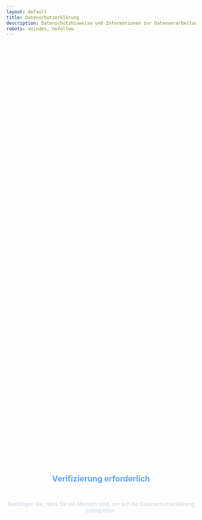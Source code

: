 ```yaml
---
layout: default
title: Datenschutzerklärung
description: Datenschutzhinweise und Informationen zur Datenverarbeitung
robots: noindex, nofollow
---
```


<div id="turnstile-protection" style="display: flex; flex-direction: column; align-items: center; justify-content: center; min-height: 60vh; text-align: center;">
  <h2 style="color: #60a5fa; margin-bottom: 2rem;">Verifizierung erforderlich</h2>
  <p style="color: #cbd5e1; margin-bottom: 2rem;">Bestätigen Sie, dass Sie ein Mensch sind, um auf die Datenschutzerklärung zuzugreifen.</p>
  <div class="cf-turnstile" 
       data-sitekey="0x4AAAAAABhCvPtIE3gog0lZ" 
       data-callback="onDatenschutzTurnstileSuccess" 
       data-error-callback="onDatenschutzTurnstileError"
       data-theme="dark"
       data-size="normal">
  </div>
</div>

<div id="datenschutz-content" style="display: none;">

# Datenschutzerklärung

## Verantwortlicher
Thomas Schuster  
Schachenmeierstraße 16  
80636 Munich  
Deutschland  
E-Mail: th.kingsepp@gmail.com

## Geltungsbereich
Diese Datenschutzerklärung gilt für die private Website kingsepp.github.io und das bereitgestellte AI4MBSE-Plugin.

## Art der Datenverarbeitung

### 1. Hosting durch GitHub Pages
Diese Website wird über GitHub Pages gehostet. GitHub kann folgende Daten verarbeiten:
- **IP-Adresse** des Besuchers
- **Datum und Uhrzeit** des Zugriffs
- **Aufgerufene Seiten** und Dateien
- **Browser-Informationen** (User-Agent)
- **Referrer-URL** (vorherige Website)

**Rechtsgrundlage:** Berechtigtes Interesse (Art. 6 Abs. 1 lit. f DSGVO)  
**Zweck:** Technische Bereitstellung der Website  
**Speicherdauer:** Entsprechend GitHub Privacy Policy  
**Weitere Informationen:** [GitHub Privacy Statement](https://docs.github.com/en/site-policy/privacy-policies/github-privacy-statement)

### 2. Cloudflare Turnstile (Bot-Schutz)
Diese Website nutzt Cloudflare Turnstile zum Schutz vor automatisierten Zugriffen:

**Verarbeitete Daten:**
- **IP-Adresse** des Besuchers
- **Browser-Informationen** (User-Agent, Sprache)
- **Interaktionsdaten** (Mausbewegungen, Tastatureingaben)
- **Challenge-Antworten** und Verifikationstoken

**Rechtsgrundlage:** Berechtigtes Interesse (Art. 6 Abs. 1 lit. f DSGVO)  
**Zweck:** Schutz vor Bots, Spam und missbräuchlicher Nutzung  
**Speicherdauer:** Entsprechend Cloudflare Privacy Policy  
**Datenübertragung:** USA (Angemessenheitsbeschluss)  
**Weitere Informationen:** [Cloudflare Privacy Policy](https://www.cloudflare.com/privacypolicy/)

### 3. Google Analytics (Website-Analyse)
Diese Website nutzt Google Analytics zur Analyse des Nutzerverhaltens:

**Verarbeitete Daten:**
- **IP-Adresse** (anonymisiert)
- **Seitenaufrufe** und Verweildauer
- **Geräteinformationen** (Browser, Betriebssystem)
- **Referrer-URLs** und Suchbegriffe
- **Geografische Herkunft** (anonymisiert auf Stadtebene)

**Rechtsgrundlage:** Berechtigtes Interesse (Art. 6 Abs. 1 lit. f DSGVO)  
**Zweck:** Website-Optimierung und Verbesserung der Nutzererfahrung  
**Speicherdauer:** 26 Monate (Google Analytics Standard)  
**Datenübertragung:** USA (Angemessenheitsbeschluss)  
**Weitere Informationen:** [Google Privacy Policy](https://policies.google.com/privacy) und [Google Analytics Datenschutz](https://support.google.com/analytics/answer/6004245)

**Opt-Out:** Sie können die Erfassung durch Google Analytics verhindern durch:
- Browser-Add-on: [Google Analytics Opt-out Browser Add-on](https://tools.google.com/dlpage/gaoptout)
- Cookie-Einstellungen Ihres Browsers

### 4. Weitere Datenerhebung
Diese Website erhebt darüber hinaus **keine weiteren personenbezogenen Daten** durch:
- ❌ Kontaktformulare (noch nicht aktiv)
- ❌ Newsletter-Anmeldungen
- ❌ Kommentarfunktionen
- ❌ Weitere Analytics-Tools

### 5. AI4MBSE-Plugin und Google Gemini API
Das zum Download angebotene Plugin nutzt die Google Gemini API:

**Datenverarbeitung durch das Plugin:**
- Das Plugin überträgt **Anforderungsdaten** an Google Gemini API
- **Verarbeitung erfolgt lokal** auf dem Computer des Nutzers
- **Keine Speicherung** von Nutzerdaten durch den Websitebetreiber

**Verantwortung des Nutzers:**
- Der Nutzer ist für die API-Key-Erstellung bei Google verantwortlich
- Es gelten die [Google Privacy Policy](https://policies.google.com/privacy) und [Gemini API Terms](https://ai.google.dev/gemini-api/terms)
- **Der Websitebetreiber hat keinen Einfluss** auf die Datenverarbeitung durch Google

## Ihre Rechte (DSGVO)

Sie haben folgende Rechte bezüglich Ihrer personenbezogenen Daten:
- **Auskunft** (Art. 15 DSGVO)
- **Berichtigung** (Art. 16 DSGVO)
- **Löschung** (Art. 17 DSGVO)
- **Einschränkung der Verarbeitung** (Art. 18 DSGVO)
- **Widerspruch** (Art. 21 DSGVO)
- **Datenübertragbarkeit** (Art. 20 DSGVO)

**Beschwerderecht:** Sie können sich bei einer Datenschutz-Aufsichtsbehörde beschweren.

## Cookies
Diese Website verwendet Cookies für folgende Zwecke:

**Google Analytics Cookies:**
- **_ga, _ga_[ID]:** Zur Unterscheidung von Nutzern und Sessions
- **Speicherdauer:** 2 Jahre bzw. 24 Stunden
- **Zweck:** Website-Analyse und Nutzungsstatistiken

**Technisch notwendige Cookies:**
- **GitHub Pages Cookies:** Können nicht beeinflusst werden
- **Turnstile Cookies:** Für Bot-Schutz erforderlich

**Cookie-Kontrolle:** Sie können Cookies in Ihren Browser-Einstellungen verwalten oder deaktivieren. Dies kann jedoch die Funktionalität der Website beeinträchtigen.

## Externe Links
Diese Website enthält Links zu externen Websites (z.B. GitHub Repository, Google AI). Für deren Datenschutzpraktiken übernehmen wir keine Verantwortung.

## SSL-Verschlüsselung
Diese Website nutzt SSL-Verschlüsselung für sichere Datenübertragung.

## Kontakt bei Datenschutzfragen
Bei Fragen zum Datenschutz wenden Sie sich an:
**E-Mail:** th.kingsepp@gmail.com

## Änderungen dieser Datenschutzerklärung
Diese Datenschutzerklärung kann bei Änderungen der Website oder rechtlichen Anforderungen angepasst werden.

---

**Stand:** Juni 2025

*Diese Datenschutzerklärung wurde für eine private, nicht-kommerzielle Website erstellt und entspricht den deutschen Datenschutzbestimmungen.*

</div>